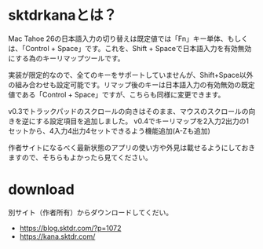 # sktdrkanaとは？
Mac Tahoe 26の日本語入力の切り替えは既定値では「Fn」キー単体、もしくは、「Control + Space」です。これを、Shift + Spaceで日本語入力を有効無効にする為のキーリマップツールです。

実装が限定的なので、全てのキーをサポートしていませんが、Shift+Space以外の組み合わせも設定可能です。リマップ後のキーは日本語入力の有効無効の既定値である「Control + Space」ですが、こちらも同様に変更できます。


v0.3でトラックパッドのスクロールの向きはそのまま、マウスのスクロールの向きを逆にする設定項目を追加しました。
v0.4でキーリマップを2入力2出力の1セットから、4入力4出力4セットできるよう機能追加(A-Zも追加)

作者サイトになるべく最新状態のアプリの使い方や外見は載せるようにしておきますので、そちらもよかったら見てください。


# download
別サイト（作者所有）からダウンロードしてくだい。
- https://blog.sktdr.com/?p=1072
- https://kana.sktdr.com/
